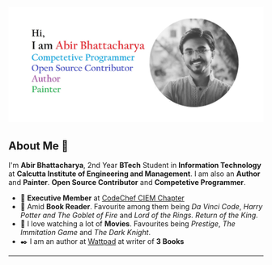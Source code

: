 ![](main.png)
-----------------------------------------------------------------------------------------
## About Me :love_you_gesture:
I'm __Abir Bhattacharya__, 2nd Year __BTech__ Student in __Information Technology__ at __Calcutta Institute of Engineering and Management__. I am also an __Author__ and __Painter__. __Open Source Contributor__ and __Competetive Programmer__.

- :office: __Executive Member__ at [CodeChef CIEM Chapter](https://codechef-ciem.github.io/) 
- :book: Amid __Book Reader__. Favourite among them being _Da Vinci Code_, _Harry Potter and The Goblet of Fire_ and _Lord of the Rings. Return of the King._ 
- :movie_camera: I love watching a lot of __Movies__. Favourites being _Prestige_, _The Immitation Game_ and _The Dark Knight_.
- :black_nib: I am an author at [Wattpad](https://www.wattpad.com/user/Abirbhattacharya82) at writer of __3 Books__
---------------------------------------------------------------------------------------------------------------------------------------------------------------------------
